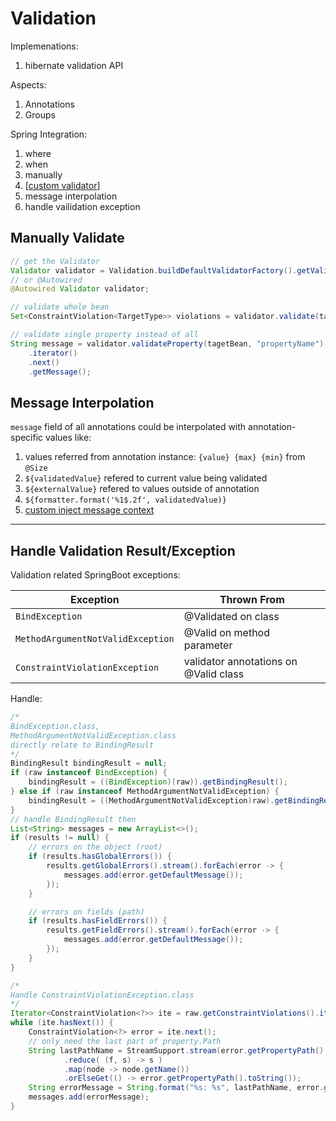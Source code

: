 # Validation
Implemenations:
1. hibernate validation API

Aspects:
1. Annotations
1. Groups

Spring Integration:
1. where
1. when
1. manually
1. [[custom validator][custom-validator]]
1. message interpolation
1. handle vailidation exception

## Manually Validate
```java
// get the Validator
Validator validator = Validation.buildDefaultValidatorFactory().getValidator();
// or @Autowired
@Autowired Validator validator;

// validate whole bean
Set<ConstraintViolation<TargetType>> violations = validator.validate(targetBean);

// validate single property instead of all
String message = validator.validateProperty(tagetBean, "propertyName")
    .iterator()
    .next()
    .getMessage();

```

## Message Interpolation
`message` field of all annotations could be interpolated with annotation-specific values like:
1. values referred from annotation instance: `{value} {max} {min}` from `@Size`
1. `${validatedValue}` refered to current value being validated
1. `${externalValue}` refered to values outside of annotation
1. `${formatter.format('%1$.2f', validatedValue)}`
1. [custom inject message context](./validate_message_interpolation.md)

---

## Handle Validation Result/Exception
Validation related SpringBoot exceptions:

Exception | Thrown From
---|---
`BindException` | @Validated on class
`MethodArgumentNotValidException` | @Valid on method parameter
`ConstraintViolationException` | validator annotations on @Valid class

Handle:
```java
/* 
BindException.class,
MethodArgumentNotValidException.class
directly relate to BindingResult
*/
BindingResult bindingResult = null;
if (raw instanceof BindException) {
    bindingResult = ((BindException)(raw)).getBindingResult();
} else if (raw instanceof MethodArgumentNotValidException) {
    bindingResult = ((MethodArgumentNotValidException)raw).getBindingResult();
}
// handle BindingResult then
List<String> messages = new ArrayList<>();
if (results != null) {
    // errors on the object (root)
    if (results.hasGlobalErrors()) {
        results.getGlobalErrors().stream().forEach(error -> {
            messages.add(error.getDefaultMessage());
        });
    }

    // errors on fields (path)
    if (results.hasFieldErrors()) {
        results.getFieldErrors().stream().forEach(error -> {
            messages.add(error.getDefaultMessage());
        });
    }
}

/*
Handle ConstraintViolationException.class
*/
Iterator<ConstraintViolation<?>> ite = raw.getConstraintViolations().iterator();
while (ite.hasNext()) {
    ConstraintViolation<?> error = ite.next();
    // only need the last part of property.Path
    String lastPathName = StreamSupport.stream(error.getPropertyPath().spliterator(), false)
            .reduce( (f, s) -> s )
            .map(node -> node.getName())
            .orElseGet(() -> error.getPropertyPath().toString());
    String errorMessage = String.format("%s: %s", lastPathName, error.getMessage());
    messages.add(errorMessage);
}
```


[validation-group]: https://nullbeans.com/how-to-use-java-bean-validation-in-spring-boot/
[custom-validator]: https://www.baeldung.com/spring-mvc-custom-validator
[message-interpolation]: https://www.baeldung.com/spring-validation-message-interpolation